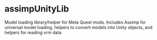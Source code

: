 # assimpUnityLib
Model loading library/helper for Meta Quest mods. Includes Assimp for universal model loading, helpers to convert models into Unity objects, and helpers for reading vrm data 
